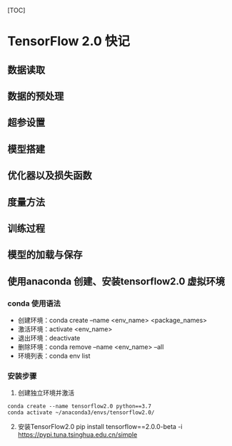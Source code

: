 [TOC]

# TensorFlow 2.0 快记

## 数据读取



## 数据的预处理



## 超参设置



## 模型搭建



## 优化器以及损失函数



## 度量方法



## 训练过程



## 模型的加载与保存



## 使用anaconda 创建、安装tensorflow2.0 虚拟环境

### conda 使用语法

- 创建环境：conda create –name <env_name> <package_names>
- 激活环境：activate <env_name>
- 退出环境：deactivate
- 删除环境：conda remove –name <env_name> –all
- 环境列表：conda env list

### 安装步骤

1. 创建独立环境并激活

```
conda create --name tensorflow2.0 python==3.7
conda activate ~/anaconda3/envs/tensorflow2.0/
```

2. 安装TensorFlow2.0
   pip install tensorflow==2.0.0-beta -i https://pypi.tuna.tsinghua.edu.cn/simple